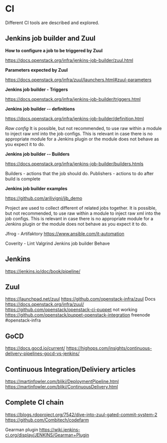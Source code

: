  CI
====

Different CI tools are described and explored.


Jenkins job builder and Zuul
----------------------------

**How to configure a job to be triggered by Zuul**

https://docs.openstack.org/infra/jenkins-job-builder/zuul.html

**Parameters expected by Zuul**

https://docs.openstack.org/infra/zuul/launchers.html#zuul-parameters

**Jenkins job builder - Triggers**

https://docs.openstack.org/infra/jenkins-job-builder/triggers.html

**Jenkins job builder -- definitions**

https://docs.openstack.org/infra/jenkins-job-builder/definition.html

*Raw config*
It is possible, but not recommended, to use raw within a module to inject raw xml into the job configs.
This is relevant in case there is no appropriate module for a Jenkins plugin or the module does not behave as you expect it to do.

**Jenkins job builder -- Builders**

https://docs.openstack.org/infra/jenkins-job-builder/builders.htmls


Builders - actions that the job should do.
Publishers - actions to do after build is complete

**Jenkins job builder examples**

https://github.com/arilivigni/jjb_demo

Project are used to collect different of related jobs together.
It is possible, but not recommended, to use raw within a module to inject raw xml into the job configs.
This is relevant in case there is no appropriate module for a Jenkins plugin or the module does not behave as you expect it to do.

Jfrog - Artifaktory
https://www.ansible.com/it-automation

Coverity - Lint 
Valgrind
Jenkins job builder
Behave

Jenkins
-------
https://jenkins.io/doc/book/pipeline/

Zuul
----
https://launchpad.net/zuul
https://github.com/openstack-infra/zuul
Docs https://docs.openstack.org/infra/zuul/
https://github.com/openstack/openstack-ci-puppet not working
https://github.com/openstack/puppet-openstack-integration
freenode #openstack-infra

GoCD
----
https://docs.gocd.io/current/
https://highops.com/insights/continuous-delivery-pipelines-gocd-vs-jenkins/

Continuous Integration/Deliviery articles
-----------------------------------------
https://martinfowler.com/bliki/DeploymentPipeline.html
https://martinfowler.com/bliki/ContinuousDelivery.html


Complete CI chain
-----------------
https://blogs.rdoproject.org/7542/dive-into-zuul-gated-commit-system-2
https://github.com/Combitech/codefarm


Gearman plugin
https://wiki.jenkins-ci.org/display/JENKINS/Gearman+Plugin